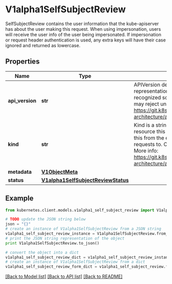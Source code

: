 # V1alpha1SelfSubjectReview

SelfSubjectReview contains the user information that the kube-apiserver has about the user making this request. When using impersonation, users will receive the user info of the user being impersonated.  If impersonation or request header authentication is used, any extra keys will have their case ignored and returned as lowercase.

## Properties

Name | Type | Description | Notes
------------ | ------------- | ------------- | -------------
**api_version** | **str** | APIVersion defines the versioned schema of this representation of an object. Servers should convert recognized schemas to the latest internal value, and may reject unrecognized values. More info: https://git.k8s.io/community/contributors/devel/sig-architecture/api-conventions.md#resources | [optional] 
**kind** | **str** | Kind is a string value representing the REST resource this object represents. Servers may infer this from the endpoint the kubernetes.client submits requests to. Cannot be updated. In CamelCase. More info: https://git.k8s.io/community/contributors/devel/sig-architecture/api-conventions.md#types-kinds | [optional] 
**metadata** | [**V1ObjectMeta**](V1ObjectMeta.md) |  | [optional] 
**status** | [**V1alpha1SelfSubjectReviewStatus**](V1alpha1SelfSubjectReviewStatus.md) |  | [optional] 

## Example

```python
from kubernetes.client.models.v1alpha1_self_subject_review import V1alpha1SelfSubjectReview

# TODO update the JSON string below
json = "{}"
# create an instance of V1alpha1SelfSubjectReview from a JSON string
v1alpha1_self_subject_review_instance = V1alpha1SelfSubjectReview.from_json(json)
# print the JSON string representation of the object
print V1alpha1SelfSubjectReview.to_json()

# convert the object into a dict
v1alpha1_self_subject_review_dict = v1alpha1_self_subject_review_instance.to_dict()
# create an instance of V1alpha1SelfSubjectReview from a dict
v1alpha1_self_subject_review_form_dict = v1alpha1_self_subject_review.from_dict(v1alpha1_self_subject_review_dict)
```
[[Back to Model list]](../README.md#documentation-for-models) [[Back to API list]](../README.md#documentation-for-api-endpoints) [[Back to README]](../README.md)


